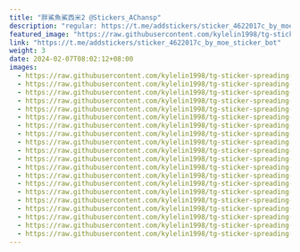 ```yaml
---
title: "胖鯊魚鯊西米2 @Stickers_AChansp"
description: "regular: https://t.me/addstickers/sticker_4622017c_by_moe_sticker_bot"
featured_image: "https://raw.githubusercontent.com/kylelin1998/tg-sticker-spreading-worldwide-images/main/img/0e990217-a6c6-41f2-b6e8-acaea5b49c94.jpg"
link: "https://t.me/addstickers/sticker_4622017c_by_moe_sticker_bot"
weight: 3
date: 2024-02-07T08:02:12+08:00
images:
  - https://raw.githubusercontent.com/kylelin1998/tg-sticker-spreading-worldwide-images/main/img/0e990217-a6c6-41f2-b6e8-acaea5b49c94.jpg
  - https://raw.githubusercontent.com/kylelin1998/tg-sticker-spreading-worldwide-images/main/img/08d295e1-2573-4075-8d21-29f1cb5c4212.jpg
  - https://raw.githubusercontent.com/kylelin1998/tg-sticker-spreading-worldwide-images/main/img/d47042ee-a32c-4f3b-9fa3-ff3372641b2a.jpg
  - https://raw.githubusercontent.com/kylelin1998/tg-sticker-spreading-worldwide-images/main/img/59f7aff5-905a-4fcb-8cff-aefda05d929d.jpg
  - https://raw.githubusercontent.com/kylelin1998/tg-sticker-spreading-worldwide-images/main/img/cd66416c-cf98-4236-beb3-09aa17627c94.jpg
  - https://raw.githubusercontent.com/kylelin1998/tg-sticker-spreading-worldwide-images/main/img/46d84a6d-b8bd-44a0-acc0-b4238f7a5330.jpg
  - https://raw.githubusercontent.com/kylelin1998/tg-sticker-spreading-worldwide-images/main/img/2d7e4456-8f10-458d-9c3d-6f3e6bf729cf.jpg
  - https://raw.githubusercontent.com/kylelin1998/tg-sticker-spreading-worldwide-images/main/img/9a4a9fb5-c66e-4b69-a0d6-febf47cc2fe6.jpg
  - https://raw.githubusercontent.com/kylelin1998/tg-sticker-spreading-worldwide-images/main/img/94f1ed2c-64b4-4c42-904a-1115533d38fe.jpg
  - https://raw.githubusercontent.com/kylelin1998/tg-sticker-spreading-worldwide-images/main/img/1a070b7b-0300-472a-b836-dc387a847b83.jpg
  - https://raw.githubusercontent.com/kylelin1998/tg-sticker-spreading-worldwide-images/main/img/5c82dd18-6825-4964-97c9-1c0ed2f14bdc.jpg
  - https://raw.githubusercontent.com/kylelin1998/tg-sticker-spreading-worldwide-images/main/img/4b21c055-e985-454a-9099-aeae0394596c.jpg
  - https://raw.githubusercontent.com/kylelin1998/tg-sticker-spreading-worldwide-images/main/img/876f7e1d-ae73-4807-9d55-d05b9bc59445.jpg
  - https://raw.githubusercontent.com/kylelin1998/tg-sticker-spreading-worldwide-images/main/img/c58165f7-0365-4e32-8d44-f58abc0b935d.jpg
  - https://raw.githubusercontent.com/kylelin1998/tg-sticker-spreading-worldwide-images/main/img/040fe71c-2569-4cdc-b7b1-e39130cd2cf0.jpg
  - https://raw.githubusercontent.com/kylelin1998/tg-sticker-spreading-worldwide-images/main/img/77f26514-d10f-499c-acff-5a3306d47f21.jpg
  - https://raw.githubusercontent.com/kylelin1998/tg-sticker-spreading-worldwide-images/main/img/97dd58ad-9546-41ab-b3bc-40b9a8109f49.jpg
  - https://raw.githubusercontent.com/kylelin1998/tg-sticker-spreading-worldwide-images/main/img/44ea9bb5-520c-484c-ae3b-cdb054e705b5.jpg
  - https://raw.githubusercontent.com/kylelin1998/tg-sticker-spreading-worldwide-images/main/img/4087952e-c4b0-4252-94a6-ca5965c16e57.jpg
  - https://raw.githubusercontent.com/kylelin1998/tg-sticker-spreading-worldwide-images/main/img/a1b838b4-bb47-450c-9f2a-20005467af06.jpg
---
```

